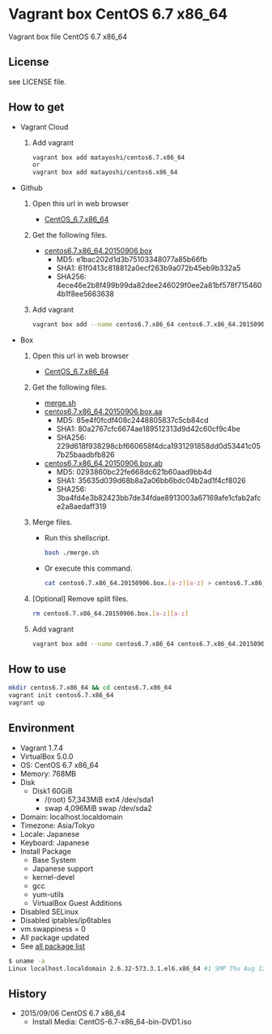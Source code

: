 Vagrant box CentOS 6.7 x86_64
=============================

Vagrant box file CentOS 6.7 x86_64

License
-------

see LICENSE file.

How to get
----------

- Vagrant Cloud
    1. Add vagrant

        ```bash
        vagrant box add matayoshi/centos6.7.x86_64
        or
        vagrant box add matayoshi/centos6.x86_64
        ```
- Github
    1. Open this url in web browser
        - [CentOS\_6.7.x86\_64](https://github.com/matayoshi/vagrant_boxes/releases/tag/v1.1.0)
    2. Get the following files.
        - [centos6.7.x86\_64.20150906.box](https://github.com/matayoshi/vagrant_boxes/releases/download/v1.1.0/centos6.7.x86_64.20150906.box)
            - MD5:    e1bac202d1d3b75103348077a85b66fb
            - SHA1:   61f0413c818812a0ecf263b9a072b45eb9b332a5
            - SHA256: 4ece46e2b8f499b99da82dee246029f0ee2a81bf578f7154604b1f8ee5663638
    3. Add vagrant

        ```bash
        vagrant box add --name centos6.7.x86_64 centos6.7.x86_64.20150906.box
        ```
- Box
    1. Open this url in web browser
        - [CentOS\_6.7.x86\_64](https://app.box.com/s/1lb5i0yhnnjc4z50n9j14dwcwdsudb6r)
    2. Get the following files.
        - [merge.sh](https://app.box.com/s/7a3ta22nm7hf8jmagsvpygf12o4v7ubg)
        - [centos6.7.x86\_64.20150906.box.aa](https://app.box.com/s/iatwi7a4xuzgnggrjaast1vdhuepvjgk)
            - MD5:    85e4f0fcdf408c2448805837c5cb84cd
            - SHA1:   80a2767cfc6674ae189512313d9d42c60cf9c4be
            - SHA256: 229d618f938298cbf660658f4dca1931291858dd0d53441c057b25baadbfb826
        - [centos6.7.x86\_64.20150906.box.ab](https://app.box.com/s/zjgoh9rxu7ckqu4kaed4u29zqsxg17np)
            - MD5:    0293860bc22fe668dc621b60aad9bb4d
            - SHA1:   35635d039d68b8a2a06bb6bdc04b2ad1f4cf8026
            - SHA256: 3ba4fd4e3b82423bb7de34fdae8913003a67169afe1cfab2afce2a8aedaff319
    3. Merge files.
        - Run this shellscript.

            ```bash
            bash ./merge.sh
            ```
        - Or execute this command.

            ```bash
            cat centos6.7.x86_64.20150906.box.[a-z][a-z] > centos6.7.x86_64.20150906.box
            ```
    4. [Optional] Remove split files.

        ```bash
        rm centos6.7.x86_64.20150906.box.[a-z][a-z]
        ```
    5. Add vagrant

        ```bash
        vagrant box add --name centos6.7.x86_64 centos6.7.x86_64.20150906.box
        ```

How to use
----------

```bash
mkdir centos6.7.x86_64 && cd centos6.7.x86_64
vagrant init centos6.7.x86_64
vagrant up
```

Environment
-----------

- Vagrant 1.7.4
- VirtualBox 5.0.0
- OS:       CentOS 6.7 x86_64
- Memory:   768MB
- Disk
    - Disk1 60GiB
        - /(root) 57,343MiB ext4 /dev/sda1
        - swap     4,096MiB swap /dev/sda2
- Domain:   localhost.localdomain
- Timezone: Asia/Tokyo
- Locale:   Japanese
- Keyboard: Japanese
- Install Package
    - Base System
    - Japanese support
    - kernel-devel
    - gcc
    - yum-utils
    - VirtualBox Guest Additions
- Disabled SELinux
- Disabled iptables/ip6tables
- vm.swappiness = 0
- All package updated
- See [all package list](./PACKAGE_LIST)

```bash
$ uname -a
Linux localhost.localdomain 2.6.32-573.3.1.el6.x86_64 #1 SMP Thu Aug 13 22:55:16 UTC 2015 x86_64 x86_64 x86_64 GNU/Linux
```

History
-------

- 2015/09/06 CentOS 6.7 x86\_64
    - Install Media: CentOS-6.7-x86\_64-bin-DVD1.iso
